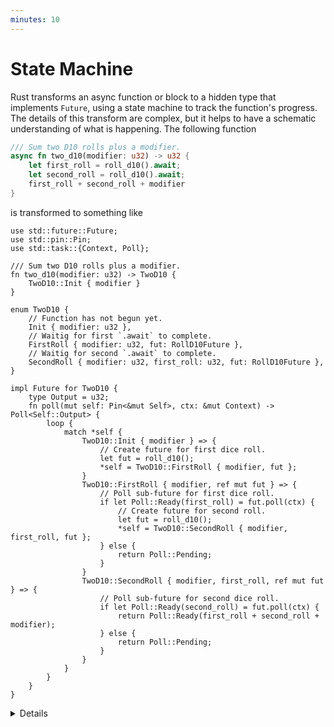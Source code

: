 ```yaml
---
minutes: 10
---
```


# State Machine

Rust transforms an async function or block to a hidden type that implements
`Future`, using a state machine to track the function's progress. The details of
this transform are complex, but it helps to have a schematic understanding of
what is happening. The following function

```rust
/// Sum two D10 rolls plus a modifier.
async fn two_d10(modifier: u32) -> u32 {
    let first_roll = roll_d10().await;
    let second_roll = roll_d10().await;
    first_roll + second_roll + modifier
}
```

is transformed to something like

```rust,editable
use std::future::Future;
use std::pin::Pin;
use std::task::{Context, Poll};

/// Sum two D10 rolls plus a modifier.
fn two_d10(modifier: u32) -> TwoD10 {
    TwoD10::Init { modifier }
}

enum TwoD10 {
    // Function has not begun yet.
    Init { modifier: u32 },
    // Waitig for first `.await` to complete.
    FirstRoll { modifier: u32, fut: RollD10Future },
    // Waitig for second `.await` to complete.
    SecondRoll { modifier: u32, first_roll: u32, fut: RollD10Future },
}

impl Future for TwoD10 {
    type Output = u32;
    fn poll(mut self: Pin<&mut Self>, ctx: &mut Context) -> Poll<Self::Output> {
        loop {
            match *self {
                TwoD10::Init { modifier } => {
                    // Create future for first dice roll.
                    let fut = roll_d10();
                    *self = TwoD10::FirstRoll { modifier, fut };
                }
                TwoD10::FirstRoll { modifier, ref mut fut } => {
                    // Poll sub-future for first dice roll.
                    if let Poll::Ready(first_roll) = fut.poll(ctx) {
                        // Create future for second roll.
                        let fut = roll_d10();
                        *self = TwoD10::SecondRoll { modifier, first_roll, fut };
                    } else {
                        return Poll::Pending;
                    }
                }
                TwoD10::SecondRoll { modifier, first_roll, ref mut fut } => {
                    // Poll sub-future for second dice roll.
                    if let Poll::Ready(second_roll) = fut.poll(ctx) {
                        return Poll::Ready(first_roll + second_roll + modifier);
                    } else {
                        return Poll::Pending;
                    }
                }
            }
        }
    }
}
```

<details>

This example is illustrative, and isn't an accurate representation of the Rust
compiler's transformation. The important things to notice here are:

- Calling an async function does nothing but construct and return a future.
- All local variables are stored in the function's future, using an enum to
  identify where execution is currently suspended.
- An `.await` in the async function is translated into an a new state containing
  all live variables and the awaited future. The `loop` then handles that
  updated state, polling the future until it returns `Poll::Ready`.
- Execution continues eagerly until a `Poll::Pending` occurs. In this simple
  example, every future is ready immediately.
- `main` contains a naïve executor, which just busy-loops until the future is
  ready. We will discuss real executors shortly.

# More to Explore

Imagine the `Future` data structure for a deeply nested stack of async
functions. Each function's `Future` contains the `Future` structures for the
functions it calls. This can result in unexpectedly large compiler-generated
`Future` types.

This also means that recursive async functions are challenging. Compare to the
common error of building recursive type, such as

```rust,compile_fail
enum LinkedList<T> {
    Node { value: T, next: LinkedList<T> },
    Nil,
}
```

The fix for a recursive type is to add a layer of indrection, such as with
`Box`. Similarly, a recursive async function must box the recursive future:

```rust,editable
async fn count_to(n: u32) {
    if n > 0 {
        Box::pin(count_to(n - 1)).await;
        println!("{n}");
    }
}
```

</details>
